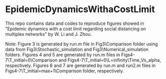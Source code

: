# EpidemicDynamicsWithaCostLimit
This repo contains data and codes to reproduce figures showed in "Epidemic dynamics with a cost limit regarding social distancing on multiplex networks" by W. Li and J. Zhou.

Note: Figure 3 is generated by run.m file in Fig3\Comparison folder using data from Fig3\Stochastic_simulation and Fig3\Numerical_simulation folders. Figures 4 and 5 are generated by run.m files in Figs4-7\T_initial=0\Comparison and Figs4-7\T_initial=0\L=infinity\Time_Vs_alpha, respectively. Figures 6 and 7 are generated by run.m and run2.m files in Figs4-7\T_initial=max+1\Comparison folder, respectively.
